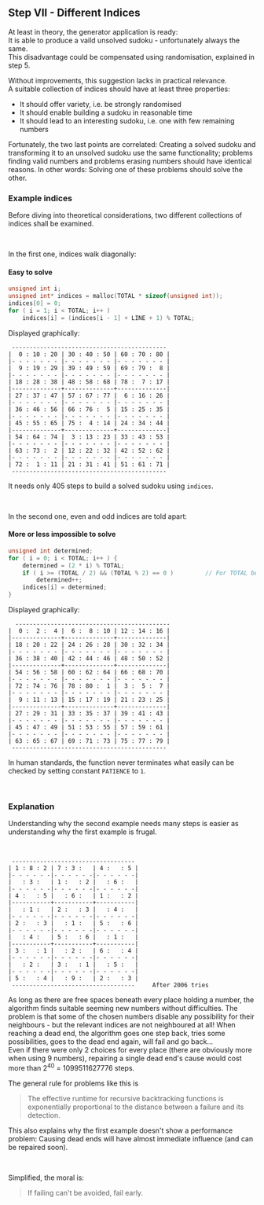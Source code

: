 ## Step VII - Different Indices

At least in theory, the generator application is ready:  
It is able to produce a vaild unsolved sudoku -
unfortunately always the same.  
This disadvantage could be compensated using randomisation,
explained in step 5.

Without improvements, this suggestion lacks in practical relevance.  
A suitable collection of indices should have at least three properties:
- It should offer variety, i.e. be strongly randomised
- It should enable building a sudoku in reasonable time
- It should lead to an interesting sudoku, i.e. one with few remaining numbers

Fortunately, the two last points are correlated:
Creating a solved sudoku and transforming it to an unsolved sudoku
use the same functionality; problems finding valid numbers
and problems erasing numbers should have identical reasons.
In other words: Solving one of these problems should
solve the other.

### Example indices

Before diving into theoretical considerations, two different
collections of indices shall be examined.

&nbsp;

In the first one, indices walk diagonally:
#### Easy to solve
```c
unsigned int i;
unsigned int* indices = malloc(TOTAL * sizeof(unsigned int));
indices[0] = 0;
for ( i = 1; i < TOTAL; i++ )
    indices[i] = (indices[i - 1] + LINE + 1) % TOTAL;
```
Displayed graphically:
```
 --------------------------------------------
|  0 : 10 : 20 | 30 : 40 : 50 | 60 : 70 : 80 |
|- - - - - - - |- - - - - - - |- - - - - - - |
|  9 : 19 : 29 | 39 : 49 : 59 | 69 : 79 :  8 |
|- - - - - - - |- - - - - - - |- - - - - - - |
| 18 : 28 : 38 | 48 : 58 : 68 | 78 :  7 : 17 |
|--------------+--------------+--------------|
| 27 : 37 : 47 | 57 : 67 : 77 |  6 : 16 : 26 |
|- - - - - - - |- - - - - - - |- - - - - - - |
| 36 : 46 : 56 | 66 : 76 :  5 | 15 : 25 : 35 |
|- - - - - - - |- - - - - - - |- - - - - - - |
| 45 : 55 : 65 | 75 :  4 : 14 | 24 : 34 : 44 |
|--------------+--------------+--------------|
| 54 : 64 : 74 |  3 : 13 : 23 | 33 : 43 : 53 |
|- - - - - - - |- - - - - - - |- - - - - - - |
| 63 : 73 :  2 | 12 : 22 : 32 | 42 : 52 : 62 |
|- - - - - - - |- - - - - - - |- - - - - - - |
| 72 :  1 : 11 | 21 : 31 : 41 | 51 : 61 : 71 |
 --------------------------------------------
```
It needs only 405 steps to build a solved sudoku using `indices`.

&nbsp;

In the second one, even and odd indices are told apart:
#### More or less impossible to solve
```c
unsigned int determined;
for ( i = 0; i < TOTAL; i++ ) {
    determined = (2 * i) % TOTAL;
    if ( i >= (TOTAL / 2) && (TOTAL % 2) == 0 )         // For TOTAL being even only 
        determined++;
    indices[i] = determined;
}
```
Displayed graphically:
``` 
  --------------------------------------------
|  0 :  2 :  4 |  6 :  8 : 10 | 12 : 14 : 16 |
|--------------+--------------+--------------|
| 18 : 20 : 22 | 24 : 26 : 28 | 30 : 32 : 34 |
|- - - - - - - |- - - - - - - |- - - - - - - |
| 36 : 38 : 40 | 42 : 44 : 46 | 48 : 50 : 52 |
|--------------+--------------+--------------|
| 54 : 56 : 58 | 60 : 62 : 64 | 66 : 68 : 70 |
|- - - - - - - |- - - - - - - |- - - - - - - |
| 72 : 74 : 76 | 78 : 80 :  1 |  3 :  5 :  7 |
|- - - - - - - |- - - - - - - |- - - - - - - |
|  9 : 11 : 13 | 15 : 17 : 19 | 21 : 23 : 25 |
|--------------+--------------+--------------|
| 27 : 29 : 31 | 33 : 35 : 37 | 39 : 41 : 43 |
|- - - - - - - |- - - - - - - |- - - - - - - |
| 45 : 47 : 49 | 51 : 53 : 55 | 57 : 59 : 61 |
|- - - - - - - |- - - - - - - |- - - - - - - |
| 63 : 65 : 67 | 69 : 71 : 73 | 75 : 77 : 79 |
 --------------------------------------------
```
In human standards, the function never terminates what easily can be checked by setting constant `PATIENCE` to `1`.

&nbsp;

### Explanation

Understanding why the second example needs many steps is easier as understanding why the first example is frugal.

&nbsp;

```
 -----------------------------------
| 1 : 8 : 2 | 7 : 3 :   | 4 :   : 5 |
|- - - - - -|- - - - - -|- - - - - -|
|   : 3 :   | 1 :   : 2 |   : 6 :   |
|- - - - - -|- - - - - -|- - - - - -|
| 4 :   : 5 |   : 6 :   | 1 :   : 2 |
|-----------+-----------+-----------|
|   : 1 :   | 2 :   : 3 |   : 4 :   |
|- - - - - -|- - - - - -|- - - - - -|
| 2 :   : 3 |   : 1 :   | 5 :   : 6 |
|- - - - - -|- - - - - -|- - - - - -|
|   : 4 :   | 5 :   : 6 |   : 1 :   |
|-----------+-----------+-----------|
| 3 :   : 1 |   : 2 :   | 6 :   : 4 |
|- - - - - -|- - - - - -|- - - - - -|
|   : 2 :   | 3 :   : 1 |   : 5 :   |
|- - - - - -|- - - - - -|- - - - - -|
| 5 :   : 4 |   : 9 :   | 2 :   : 3 |
 ----------------------------------- 	 After 2006 tries 
```

As long as there are free spaces beneath every place holding a number,
the algorithm finds suitable seeming new numbers without difficulties.
The problem is that some of the chosen numbers disable any possibility
for their neighbours - but the relevant indices are not neighboured at all!
When reaching a dead end, the algorithm goes one step back, tries some
possibilities, goes to the dead end again, will fail and go back...  
Even if there were only 2 choices for every place
(there are obviously more when using 9 numbers),
repairing a single dead end's cause would cost more than
2<sup>40</sup> = 1099511627776 steps.

The general rule for problems like this is
> The effective runtime for recursive backtracking functions
is exponentially proportional to the distance between
a failure and its detection.

This also explains why the first example doesn't show a performance problem:
Causing dead ends will have almost immediate influence
(and can be repaired soon).

&nbsp;

Simplified, the moral is:
> If failing can't be avoided, fail early.
